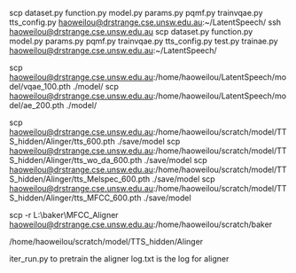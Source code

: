 scp dataset.py function.py model.py params.py pqmf.py trainvqae.py tts_config.py haoweilou@drstrange.cse.unsw.edu.au:~/LatentSpeech/
ssh haoweilou@drstrange.cse.unsw.edu.au
scp dataset.py function.py model.py params.py pqmf.py trainvqae.py tts_config.py test.py trainae.py haoweilou@drstrange.cse.unsw.edu.au:~/LatentSpeech/


scp haoweilou@drstrange.cse.unsw.edu.au:/home/haoweilou/LatentSpeech/model/vqae_100.pth ./model/
scp haoweilou@drstrange.cse.unsw.edu.au:/home/haoweilou/LatentSpeech/model/ae_200.pth ./model/

scp haoweilou@drstrange.cse.unsw.edu.au:/home/haoweilou/scratch/model/TTS_hidden/Alinger/tts_600.pth ./save/model
scp haoweilou@drstrange.cse.unsw.edu.au:/home/haoweilou/scratch/model/TTS_hidden/Alinger/tts_wo_da_600.pth ./save/model
scp haoweilou@drstrange.cse.unsw.edu.au:/home/haoweilou/scratch/model/TTS_hidden/Alinger/tts_Melspec_600.pth ./save/model
scp haoweilou@drstrange.cse.unsw.edu.au:/home/haoweilou/scratch/model/TTS_hidden/Alinger/tts_MFCC_600.pth ./save/model

scp -r L:\baker\MFCC_Aligner haoweilou@drstrange.cse.unsw.edu.au:/home/haoweilou/scratch/baker

/home/haoweilou/scratch/model/TTS_hidden/Alinger 

iter_run.py to pretrain the aligner
log.txt is the log for aligner